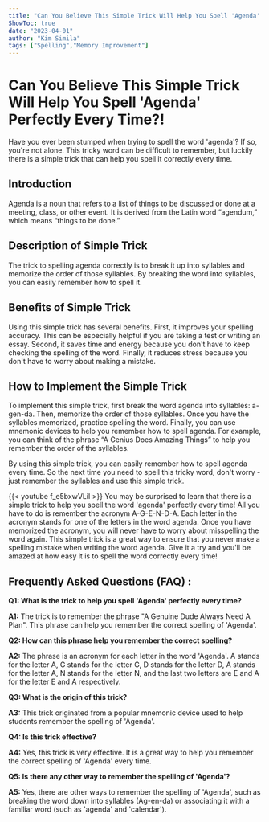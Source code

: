 ```yaml
---
title: "Can You Believe This Simple Trick Will Help You Spell 'Agenda' Perfectly Every Time?!"
ShowToc: true 
date: "2023-04-01"
author: "Kim Simila" 
tags: ["Spelling","Memory Improvement"]
---
```

# Can You Believe This Simple Trick Will Help You Spell 'Agenda' Perfectly Every Time?!

Have you ever been stumped when trying to spell the word 'agenda'? If so, you're not alone. This tricky word can be difficult to remember, but luckily there is a simple trick that can help you spell it correctly every time.

## Introduction

Agenda is a noun that refers to a list of things to be discussed or done at a meeting, class, or other event. It is derived from the Latin word “agendum,” which means “things to be done.”

## Description of Simple Trick

The trick to spelling agenda correctly is to break it up into syllables and memorize the order of those syllables. By breaking the word into syllables, you can easily remember how to spell it.

## Benefits of Simple Trick

Using this simple trick has several benefits. First, it improves your spelling accuracy. This can be especially helpful if you are taking a test or writing an essay. Second, it saves time and energy because you don't have to keep checking the spelling of the word. Finally, it reduces stress because you don't have to worry about making a mistake.

## How to Implement the Simple Trick

To implement this simple trick, first break the word agenda into syllables: a-gen-da. Then, memorize the order of those syllables. Once you have the syllables memorized, practice spelling the word. Finally, you can use mnemonic devices to help you remember how to spell agenda. For example, you can think of the phrase “A Genius Does Amazing Things” to help you remember the order of the syllables.

By using this simple trick, you can easily remember how to spell agenda every time. So the next time you need to spell this tricky word, don't worry - just remember the syllables and use this simple trick.

{{< youtube f_e5bxwVLiI >}} 
You may be surprised to learn that there is a simple trick to help you spell the word 'agenda' perfectly every time! All you have to do is remember the acronym A-G-E-N-D-A. Each letter in the acronym stands for one of the letters in the word agenda. Once you have memorized the acronym, you will never have to worry about misspelling the word again. This simple trick is a great way to ensure that you never make a spelling mistake when writing the word agenda. Give it a try and you'll be amazed at how easy it is to spell the word correctly every time!

## Frequently Asked Questions (FAQ) :
**Q1: What is the trick to help you spell 'Agenda' perfectly every time?**

**A1:** The trick is to remember the phrase "A Genuine Dude Always Need A Plan". This phrase can help you remember the correct spelling of 'Agenda'.

**Q2: How can this phrase help you remember the correct spelling?**

**A2:** The phrase is an acronym for each letter in the word 'Agenda'. A stands for the letter A, G stands for the letter G, D stands for the letter D, A stands for the letter A, N stands for the letter N, and the last two letters are E and A for the letter E and A respectively. 

**Q3: What is the origin of this trick?**

**A3:** This trick originated from a popular mnemonic device used to help students remember the spelling of 'Agenda'. 

**Q4: Is this trick effective?**

**A4:** Yes, this trick is very effective. It is a great way to help you remember the correct spelling of 'Agenda' every time. 

**Q5: Is there any other way to remember the spelling of 'Agenda'?**

**A5:** Yes, there are other ways to remember the spelling of 'Agenda', such as breaking the word down into syllables (Ag-en-da) or associating it with a familiar word (such as 'agenda' and 'calendar').





